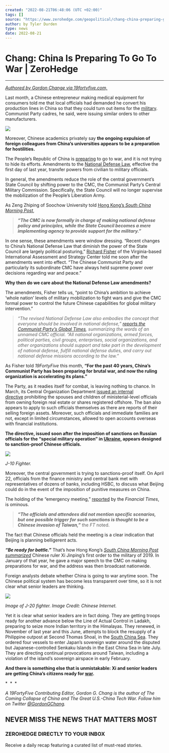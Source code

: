 ```yaml
---
created: "2022-08-21T06:48:06 (UTC +02:00)"
tags: []
source: "https://www.zerohedge.com/geopolitical/chang-china-preparing-go-war"
author: by Tyler Durden
type: news
date: 2022-08-21
---
```


# Chang: China Is Preparing To Go To War | ZeroHedge

---

[*Authored by Gordon Change via 19fortyfive.com,*](https://www.19fortyfive.com/2022/08/china-is-preparing-to-go-to-war/)

Last month, a Chinese entrepreneur making medical equipment for consumers told me that local officials had demanded he convert his production lines in China so that they could turn out items for the [military](https://www.19fortyfive.com/2022/08/chinas-j-20-stealth-fighter-a-true-game-changer/). Communist Party cadres, he said, were issuing similar orders to other manufacturers.

[![](https://assets.zerohedge.com/s3fs-public/styles/inline_image_mobile/public/inline-images/2022-08-20_11-05-56.jpg?itok=lIcuacOc)](https://www.zerohedge.com/s3/files/inline-images/2022-08-20_11-05-56.jpg?itok=lIcuacOc)

Moreover, Chinese academics privately say **the ongoing expulsion of foreign colleagues from China’s universities appears to be a preparation for hostilities.**

The People’s Republic of China is [preparing](https://www.19fortyfive.com/2022/08/chinas-supersized-marines-could-invade-taiwan/) to go to war, and it is not trying to hide its efforts. Amendments to the [National Defense Law](http://www.xinhuanet.com/2020-12/27/c_1126911647.htm), effective the first day of last year, transfer powers from civilian to military officials.

In general, the amendments reduce the role of the central government’s State Council by shifting power to the CMC, the Communist Party’s Central Military Commission. Specifically, the State Council will no longer supervise the mobilization of the People’s Liberation Army.

As Zeng Zhiping of Soochow University told [Hong Kong’s *South China Morning Post*](https://www.scmp.com/news/china/military/article/3115988/chinas-military-takes-charge-war-powers-new-defence-law),

 > 
 > ***“The CMC is now formally in charge of making national defense policy and principles, while the State Council becomes a mere implementing agency to provide support for the military.”***

In one sense, these amendments were window dressing. “Recent changes to China’s National Defense Law that diminish the power of the State Council are largely political posturing,” [Richard Fisher](https://globaltaiwan.org/richard-fisher/) of the Virginia-based International Assessment and Strategy Center told me soon after the amendments went into effect. “The Chinese Communist Party and particularly its subordinate CMC have always held supreme power over decisions regarding war and peace.”

**Why then do we care about the National Defense Law amendments?**

The amendments, Fisher tells us, “point to China’s ambition to achieve ‘whole nation’ levels of military mobilization to fight wars and give the CMC formal power to control the future Chinese capabilities for global military intervention.”

 > 
 > *“The revised National Defense Law also embodies the concept that everyone should be involved in national defense,” [reports the Communist Party’s Global Times](https://www.globaltimes.cn/content/1211127.shtml), summarizing the words of an unnamed CMC official. “All national organizations, armed forces, political parties, civil groups, enterprises, social organizations, and other organizations should support and take part in the development of national defense, fulfill national defense duties, and carry out national defense missions according to the law.”*

As Fisher told *19FortyFive* this month, **“For the past 40 years, China’s Communist Party has been preparing for brutal war, and now the ruling organization is accelerating its plans.”**

The Party, as it readies itself for combat, is leaving nothing to chance. In March, its Central Organization Department [issued an internal directive](https://www.wsj.com/articles/china-insists-party-elites-shed-overseas-assets-eyeing-western-sanctions-on-russia-11652956787) prohibiting the spouses and children of ministerial-level officials from owning foreign real estate or shares registered offshore. The ban also appears to apply to such officials themselves as there are reports of their selling foreign assets. Moreover, such officials and immediate families are not, except in limited circumstances, allowed to open accounts overseas with financial institutions.

**The directive, issued soon after the imposition of sanctions on Russian officials for the “special military operation” in [Ukraine](https://www.19fortyfive.com/2022/08/why-ukraine-is-now-a-giant-graveyard-for-russias-elite-tanks/), appears designed to sanction-proof Chinese officials.**

[![](https://assets.zerohedge.com/s3fs-public/styles/inline_image_mobile/public/inline-images/2022-08-20_11-09-17.jpg?itok=05Xzaqls)](https://www.zerohedge.com/s3/files/inline-images/2022-08-20_11-09-17.jpg?itok=05Xzaqls)

*J-10 Fighter.*

Moreover, the central government is trying to sanctions-proof itself. On April 22, officials from the finance ministry and central bank met with representatives of dozens of banks, including HSBC, to discuss what Beijing could do in the event of the imposition of punitive measures on China.

The holding of the “emergency meeting,” [reported](https://www.ft.com/content/45d5fcac-3e6d-420a-ac78-4b439e24b5de) by the *Financial Times*, is ominous.

 > 
 > ***“The officials and attendees did not mention specific scenarios, but one possible trigger for such sanctions is thought to be a Chinese invasion of Taiwan,”*** the *FT* noted.

The fact that Chinese officials held the meeting is a clear indication that Beijing is planning belligerent acts.

***“Be ready for battle.”*** That’s how Hong Kong’s *[South China Morning Post summarized](https://www.scmp.com/news/china/politics/article/2180772/chinese-president-xi-jinping-gives-army-its-first-order-2019)* Chinese ruler Xi Jinping’s first order to the military of 2019. In January of that year, he gave a major speech to the CMC on making preparations for war, and the address was then broadcast nationwide.

Foreign analysts debate whether China is going to war anytime soon. The Chinese political system has become less transparent over time, so it is not clear what senior leaders are thinking.

[![](https://assets.zerohedge.com/s3fs-public/styles/inline_image_mobile/public/inline-images/2022-08-20_11-09-40.jpg?itok=hyjdprQX)](https://www.zerohedge.com/s3/files/inline-images/2022-08-20_11-09-40.jpg?itok=hyjdprQX)

*Image of J-20 fighter. Image Credit: Chinese Internet.*

Yet it is clear what senior leaders are in fact doing. They are getting troops ready for another advance below the Line of Actual Control in Ladakh, preparing to seize more Indian territory in the Himalayas. They renewed, in November of last year and this June, attempts to block the resupply of a Philippine outpost at Second Thomas Shoal, in the [South China Sea](https://www.19fortyfive.com/2022/07/why-the-u-s-navy-needs-to-be-in-the-south-china-sea/). They ordered four vessels to enter Japan’s sovereign water around the disputed but Japanese-controlled Senkaku Islands in the East China Sea in late July. They are directing continual provocations around Taiwan, including a violation of the island’s sovereign airspace in early February.

**And there is something else that is unmistakable: Xi and senior leaders are getting China’s citizens ready for [war](https://www.19fortyfive.com/2022/08/taiwan-should-prepare-for-war/).**

\*  \*  \*

*A 19FortyFive Contributing Editor, Gordon G. Chang is the author of The Coming Collapse of China and The Great U.S.-China Tech War. Follow him on Twitter [@GordonGChang](https://twitter.com/GordonGChang).* 

## NEVER MISS THE NEWS THAT MATTERS MOST

### ZEROHEDGE DIRECTLY TO YOUR INBOX

Receive a daily recap featuring a curated list of must-read stories.
